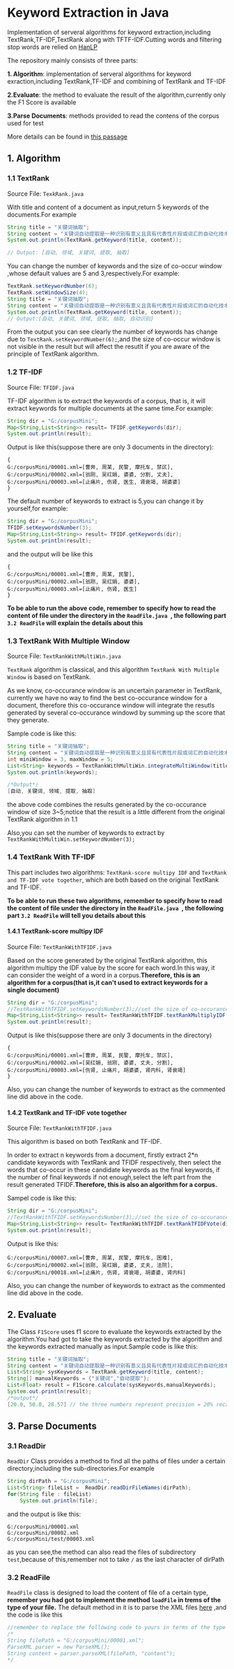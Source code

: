 # Keyword Extraction in Java

Implementation of serveral algorithms for keyword extraction,including TextRank,TF-IDF,TextRank along with TFTF-IDF.Cutting words and filtering stop words are relied on [HanLP](https://github.com/hankcs/HanLP)

The repository mainly consists of three parts:

**1. Algorithm**: implementation of serveral algorithms for keyword exraction,including TextRank,TF-IDF and combining of  TextRank and TF-IDF

**2.Evaluate**: the method to evaluate the result of the algorithm,currently only the F1 Score is available

**3.Parse Documents**: methods provided to read the contens of the corpus used for test


More details can be found in [this passage](http://wulc.me/2016/05/28/%E5%85%B3%E9%94%AE%E8%AF%8D%E6%8A%BD%E5%8F%96%E7%AE%97%E6%B3%95%E7%9A%84%E7%A0%94%E7%A9%B6/)

## 1. Algorithm

### 1.1 TextRank

Source File: `TexkRank.java`

With title and content of a document as input,return 5 keywords of the documents.For example

```java
String title = "关键词抽取";
String content = "关键词自动提取是一种识别有意义且具有代表性片段或词汇的自动化技术。关键词自动提取在文本挖掘域被称为关键词抽取，在计算语言学领域通常着眼于术语自动识别，在信息检索领域，就是指自动标引。";
System.out.println(TextRank.getKeyword(title, content));

// Output: [自动, 领域, 关键词, 提取, 抽取]
```

You can change the number of keywords and the size of co-occur window ,whose default values are 5 and 3,respectively.For example:
```java
TextRank.setKeywordNumber(6);
TextRank.setWindowSize(4);
String title = "关键词抽取";
String content = "关键词自动提取是一种识别有意义且具有代表性片段或词汇的自动化技术。关键词自动提取在文本挖掘域被称为关键词抽取，在计算语言学领域通常着眼于术语自动识别，在信息检索领域，就是指自动标引。";
System.out.println(TextRank.getKeyword(title, content));
// Output:[自动, 关键词, 领域, 提取, 抽取, 自动识别]
```

From the output you can see clearly the number of keywords has change due to `TextRank.setKeywordNumber(6);`,and the size of co-occur window is not visible in the result but will affect the resutlt if you are aware of the principle of TextRank algorithm.


### 1.2 TF-IDF

Source File: `TFIDF.java`

TF-IDF algorithm is to extract the keywords of a corpus, that is, it will extract keywords for multiple documents at the same time.For example:

```java
String dir = "G:/corpusMini";
Map<String,List<String>> result= TFIDF.getKeywords(dir);
System.out.println(result);
```

Output is like this(suppose there are only 3 documents in the directory):
```
{
G:/corpusMini/00001.xml=[曹奔, 周某, 民警, 摩托车, 禁区],
G:/corpusMini/00002.xml=[翁刚, 吴红娟, 婆婆, 分割, 丈夫], 
G:/corpusMini/00003.xml=[止痛片, 伤肾, 医生, 肾衰竭, 胡婆婆]
}
```

The default number of keywords to extract is 5,you can change it by yourself,for example:

```java
String dir = "G:/corpusMini";
TFIDF.setKeywordsNumber(3);
Map<String,List<String>> result= TFIDF.getKeywords(dir);
System.out.println(result);
```

and the output will be like this
```
{
G:/corpusMini/00001.xml=[曹奔, 周某, 民警],
G:/corpusMini/00002.xml=[翁刚, 吴红娟, 婆婆], 
G:/corpusMini/00003.xml=[止痛片, 伤肾, 医生]
}
```

**To be able to run the above code, remember to specify how to read the content of file under the directory in the `ReadFile.java `, the following part `3.2 ReadFile` will explain the details about this**


### 1.3 TextRank With Multiple Window

Source File: `TextRankWithMultiWin.java`

`TextRank`  algorithm is classical, and this algorithm `TextRank With Multiple Window` is based on TextRank.

As we know, co-occurance window is an uncertain parameter in TextRank, currently we have no way to find the best co-occurance window for a document, therefore this co-occurance window will integrate the resutls generated by several co-occurance windowd by summing up the score that they generate.

Sample code is like this:
```java
String title = "关键词抽取";
String content = "关键词自动提取是一种识别有意义且具有代表性片段或词汇的自动化技术。关键词自动提取在文本挖掘域被称为关键词抽取，在计算语言学领域通常着眼于术语自动识别，在信息检索领域，就是指自动标引。";
int miniWindow = 3, maxWindow = 5;
List<String> keywords = TextRankWithMultiWin.integrateMultiWindow(title, content, miniWindow, maxWindow);
System.out.println(keywords);

/*Output*/
[自动, 关键词, 领域, 提取, 抽取]
```

the above code combines the results generated by the co-occurance window of size 3~5;notice that the result is a little different from the original TextRank algorithm in 1.1

Also,you can set the number of keywords to extract by `TextRankWithMultiWin.setKeywordNumber(3);`


### 1.4 TextRank With TF-IDF

This part includes two algorithms: `TextRank-score multipy IDF` and `TextRank and TF-IDF vote together`, which are both based on the original TextRank and TF-IDF.

**To be able to run these two algorithms, remember to specify how to read the content of file under the directory in the `ReadFile.java `, the following part `3.2 ReadFile` will tell you details about this**

#### 1.4.1 TextRank-score multipy IDF

Source File: `TextRankWithTFIDF.java`

Based on the score generated by the original TextRank algorithm, this algorithm multipy the IDF value by the score for each word.In this way, it can consider the weight of a word in a corpus.**Therefore, this is an algorithm for a corpus(that is,it can't used to extract keywords for a single document)**
```java
String dir = "G:/corpusMini";
//TextRankWithTFIDF.setKeywordsNumber(3);//set the size of co-occurance window,default 5 
Map<String,List<String>> result= TextRankWithTFIDF.textRankMultiplyIDF(dir);
System.out.println(result);
```

Output is like this(suppose there are only 3 documents in the directory)
```
{
G:/corpusMini/00001.xml=[曹奔, 周某, 民警, 摩托车, 禁区], 
G:/corpusMini/00002.xml=[吴红娟, 翁刚, 婆婆, 丈夫, 分割], 
G:/corpusMini/00003.xml=[伤肾, 止痛片, 胡婆婆, 肾内科, 肾衰竭]
}
```
Also, you can change the number of keywords to extract as the commented line did above in the code.

#### 1.4.2 TextRank and TF-IDF vote together

Source File: `TextRankWithTFIDF.java`

This algorithm is based on both TextRank and TF-IDF.

In order to extract n keywords from a document, firstly extract 2*n candidate keywords with TextRank and TFIDF respectively, then select the words that co-occur in these candidate keywords as the final keywords, if the number of final keywords if not enough,select the left part from the result generated TFIDF.**Therefore, this is also an algorithm for a corpus.**

Sampel code is like this:
```java
String dir = "G:/corpusMini";
//TextRankWithTFIDF.setKeywordsNumber(3);//set the size of co-occurance window,default 5 
Map<String,List<String>> result= TextRankWithTFIDF.textRankTFIDFVote(dir);
System.out.println(result);
```

Output is like this:
```
G:/corpusMini/00007.xml=[曹奔, 周某, 民警, 摩托车, 困难],
G:/corpusMini/00002.xml=[翁刚, 吴红娟, 婆婆, 丈夫, 法院], 
G:/corpusMini/00018.xml=[止痛片, 伤肾, 肾衰竭, 胡婆婆, 肾内科]
```

Also, you can change the number of keywords to extract as the commented line did above in the code.


## 2. Evaluate

The Class `F1Score`  uses f1 score to evaluate the keywords extracted by the algorithm.You had got to take the keywords extracted by the algorithm and the keywords extracted manually as input.Sample code is like this:

```java
String title = "关键词抽取";
String content = "关键词自动提取是一种识别有意义且具有代表性片段或词汇的自动化技术。关键词自动提取在文本挖掘域被称为关键词抽取，在计算语言学领域通常着眼于术语自动识别，在信息检索领域，就是指自动标引。";
List<String> sysKeywords = TextRank.getKeyword(title, content);
String[] manualKeywords = {"关键词","自动提取"};
List<Float> result = F1Score.calculate(sysKeywords,manualKeywords);
System.out.println(result);
/*output*/
[20.0, 50.0, 28.57] // the three numbers represent precision = 20% recall=50% F1 =28.57%
```


## 3. Parse Documents

### 3.1 ReadDir
`ReadDir` Class provides a method to find all the paths of files under a certain directory,including the sub-directories.For example

```java
String dirPath = "G:/corpusMini";
List<String> fileList =  ReadDir.readDirFileNames(dirPath);
for(String file : fileList)
    System.out.println(file);
```

and the output is like this:
```
G:/corpusMini/00001.xml
G:/corpusMini/00002.xml
G:/corpusMini/test/00003.xml
```

as you can see,the method can also read the files of subdirectory `test`,because of this,remember not to take  `/`  as the last character of dirPath

### 3.2 ReadFile

`ReadFile` class is designed to load the content of file of a certain type, **remember you had got to implement the method `loadFile` in trems of the type of your file.** The default method in it is to parse the XML files [here](https://github.com/iamxiatian/data/tree/master/sohu-dataset) ,and the code is like this

```java
//remember to replace the following code to yours in terms of the type of your files
/*
String filePath = "G:/corpusMini/00001.xml";
ParseXML parser = new ParseXML();
String content = parser.parseXML(filePath, "content");
*/
```

